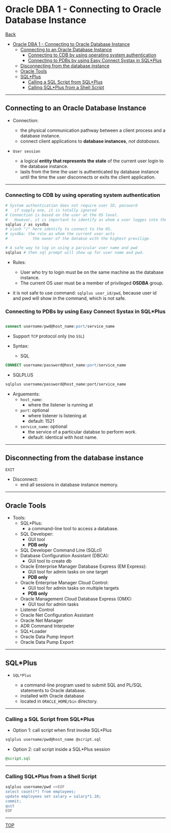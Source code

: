 # Oracle DBA 1 - Connecting to Oracle Database Instance

[Back](../index.md)

- [Oracle DBA 1 - Connecting to Oracle Database Instance](#oracle-dba-1---connecting-to-oracle-database-instance)
  - [Connecting to an Oracle Database Instance](#connecting-to-an-oracle-database-instance)
    - [Connecting to CDB by using operating system authentication](#connecting-to-cdb-by-using-operating-system-authentication)
    - [Connecting to PDBs by using Easy Connect Systax in SQL\*Plus](#connecting-to-pdbs-by-using-easy-connect-systax-in-sqlplus)
  - [Disconnecting from the database instance](#disconnecting-from-the-database-instance)
  - [Oracle Tools](#oracle-tools)
  - [SQL\*Plus](#sqlplus)
    - [Calling a SQL Script from SQL\*Plus](#calling-a-sql-script-from-sqlplus)
    - [Calling SQL\*Plus from a Shell Script](#calling-sqlplus-from-a-shell-script)

---

## Connecting to an Oracle Database Instance

- Connection:

  - the physical communication pathway between a client process and a database instance.
  - connect client applications to **database instances**, _not databases_.

- `User session`
  - a logical **entity that represents the state** of the current user login to the database instance.
  - lasts from the time the user is authenticated by database instance until the time the user disconnects or exits the client application.

---

### Connecting to CDB by using operating system authentication

```sh
# System authentication does not require user ID, password
#   if supply one, it is totally ignored
# Connection is based on the user at the OS level.
#   However, it is important to identify as whom a user logges into the operating system. Connection will be mapped through the OS user.
sqlplus / as sysdba
# slash "/" here identify to connect to the OS.
# sysdba: the role as whom the current user acts
#           the owner of the databse with the highest previlige.

# A safe way to log in using a paricular user name and pwd
sqlplus # then sql prompt will show up for user name and pwd.
```

- Rules:

  - User who try to login must be on the same machine as the database instance.
  - The current OS user must be a member of privileged **OSDBA** group.

- it is not safe to use command: `sqlplus user_id/pwd`, because user id and pwd will show in the command, which is not safe.

### Connecting to PDBs by using Easy Connect Systax in SQL\*Plus

```sql

connect username/pwd@host_name:port/service_name
```

- Support `TCP` protocol only (no `SSL`)

- Syntax:

  - SQL

```sql
CONNECT username/password@host_name:port/service_name
```

- SQLPLUS

```sh
sqlplus username/password@host_name:port/service_name
```

- Arguements:
  - `host_name`:
    - where the listener is running at
  - `port`: optional
    - where listener is listening at
    - default: 1521
  - `service_name`: optional
    - the service of a particular databse to perform work.
    - default: identical with host name.

---

## Disconnecting from the database instance

```sql
EXIT
```

- Disconnect:
  - end all sessions in database instance memory.

---

## Oracle Tools

- Tools:
  - SQL\*Plus:
    - a command-line tool to access a database.
  - SQL Developer:
    - GUI tool
    - **PDB only**
  - SQL Developer Command Line (SQLcl)
  - Database Configuration Assistant (DBCA):
    - GUI tool to create db
  - Oracle Enterprise Manager Database Express (EM Express):
    - GUI tool for admin tasks on one target
    - **PDB only**
  - Oracle Enterprise Manager Cloud Control:
    - GUI tool for admin tasks on multiple targets
    - **PDB only**
  - Oracle Management Cloud Database Express (OMX):
    - GUI tool for admin tasks
  - Listener Control
  - Oracle Net Configuration Assistant
  - Oracle Net Manager
  - ADR Command Interpeter
  - SQL\*Loader
  - Oracle Data Pump Import
  - Oracle Data Pump Export

---

## SQL\*Plus

- `SQL*Plus`

  - a command-line program used to submit SQL and PL/SQL statements to Oracle database.
  - installed with Oracle database
  - located in `ORACLE_HOME/bin` directory.

---

### Calling a SQL Script from SQL\*Plus

- Option 1: call script when first invoke SQL\*Plus

```sh
sqlplus username/pwd@host_name @script.sql
```

- Option 2: call script inside a SQL\*Plus session

```sql
@script.sql
```

---

### Calling SQL\*Plus from a Shell Script

```sh
sqlplus username/pwd <<EOF
select count(*) from employees;
update employees set salary = salary*1.10;
commit;
quit
EOF
```

---

[TOP](#oracle-dba-1---connecting-to-oracle-database-instance)
